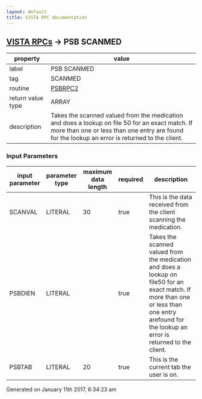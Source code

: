 ```yaml
---
layout: default
title: VISTA RPC documentation
---
```




## [VISTA RPCs](TableOfContent.md) &#8594; PSB SCANMED 

 property | value 
--- | --- 
 label | PSB SCANMED
 tag | SCANMED
 routine | [PSBRPC2](http://code.osehra.org/dox/Routine_PSBRPC2_source.html)
 return value type | ARRAY
 description | Takes the scanned valued from the medication and does a lookup on file 50 for an exact match.  If more than one or less than one entry are found for the lookup an error is returned to the client.

### Input Parameters

| input parameter | parameter type | maximum data length | required | description | 
| --- | --- | --- | --- | --- | 
| SCANVAL | LITERAL | 30 | true | This is the data received from the client scanning the medication. | 
| PSBDIEN | LITERAL |  | true | Takes the scanned valued from the medication and does a lookup on file50 for an exact match.  If more than one or less than one entry arefound for the lookup an error is returned to the client. | 
| PSBTAB | LITERAL | 20 | true | This is the current tab the user is on. | 




Generated on January 11th 2017, 6:34:23 am